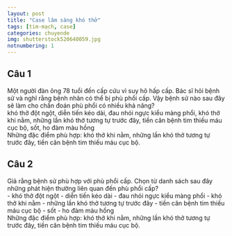 ```yaml
---
layout: post
title: "Case lâm sàng khó thở"
tags: [tim-mạch, case]
categories: chuyende
img: shutterstock520640059.jpg
notnumbering: 1
---
```


## Câu 1
<div class="alert alert-warning" role="alert">
  Một người đàn ông 78 tuổi đến cấp cứu vì suy hô hấp cấp. Bác sĩ hỏi bệnh sử và nghĩ rằng bệnh nhân có thể bị phù phổi cấp. Vậy bệnh sử nào sau đây sẽ làm cho chẩn đoán phù phổi có nhiều khả năng?
</div>

<div class="tomTat">
<div id="btTomTat" class="collapsed" data-toggle="collapse" href="#ndTomTat">
  khó thở đột ngột, diễn tiến kéo dài, đau nhói ngực kiểu màng phổi, khó thở khi nằm, những lần khó thở tương tự trước đây, tiền căn bệnh tim thiếu máu cục bộ, sốt, ho đàm màu hồng
</div>
<div id="ndTomTat" markdown="1" class="collapse multi-collapse ndTomTat">
Những đặc điểm phù hợp: khó thở khi nằm, những lần khó thở tương tự trước đây, tiền căn bệnh tim thiếu máu cục bộ.
</div>
</div>

## Câu 2
<div class="alert alert-warning" role="alert">
  Giả rằng bệnh sử phù hợp với phù phổi cấp. Chọn từ danh sách sau đây những phát hiện thường liên quan đến phù phổi cấp?
</div>

<div class="tomTat">
<div id="btTomTat" class="collapsed" data-toggle="collapse" href="#ndTomTat">
- khó thở đột ngột
- diễn tiến kéo dài 
- đau nhói ngực kiểu màng phổi 
- khó thở khi nằm 
- những lần khó thở tương tự trước đây 
- tiền căn bệnh tim thiếu máu cục bộ 
- sốt 
- ho đàm màu hồng
</div>
<div id="ndTomTat" markdown="1" class="collapse multi-collapse ndTomTat">
Những đặc điểm phù hợp: khó thở khi nằm, những lần khó thở tương tự trước đây, tiền căn bệnh tim thiếu máu cục bộ.
</div>
</div>
